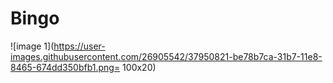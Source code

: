# Bingo
![image 1](https://user-images.githubusercontent.com/26905542/37950821-be78b7ca-31b7-11e8-8465-674dd350bfb1.png= 100x20)
